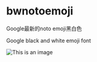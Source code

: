 # bwnotoemoji

Google最新的noto emoji黑白色

Google black and white emoji font

![This is an image](https://blogger.googleusercontent.com/img/b/R29vZ2xl/AVvXsEiyYhigwEwYL6GugkufYJoFF8HcxPqwlJAMT7pgi0waIXqUozpEySSrpO6mR0o9nqbCDdAUlGlo14KN7ageNeF9TobZ_h3gDl3wzlGV8vYfDNVDELimXwekgXojXPH1-r-obsAT5Cpdb7ZKmSHfWV3wv7w-i4ER-Tvhmr0ph1lLioKjDC4QjwOnyfXo/s1600/image1.gif)
